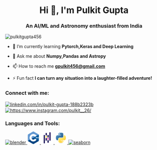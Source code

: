 <h1 align="center">Hi 👋, I'm Pulkit Gupta</h1>
<h3 align="center">An AI/ML and Astronomy enthusiast from India</h3>

<p align="left"> <img src="https://komarev.com/ghpvc/?username=pulkitgupta456&label=Profile%20views&color=0e75b6&style=flat" alt="pulkitgupta456" /> </p>

- 🌱 I’m currently learning **Pytorch,Keras and Deep Learning**

- 💬 Ask me about **Numpy,Pandas and Astropy**

- 📫 How to reach me **gpulkit456@gmail.com**

- ⚡ Fun fact **I can turn any situation into a laughter-filled adventure!**

<h3 align="left">Connect with me:</h3>
<p align="left">
<a href="https://linkedin.com/in/linkedin.com/in/pulkit-gupta-188b2323b" target="blank"><img align="center" src="https://raw.githubusercontent.com/rahuldkjain/github-profile-readme-generator/master/src/images/icons/Social/linked-in-alt.svg" alt="linkedin.com/in/pulkit-gupta-188b2323b" height="30" width="40" /></a>
<a href="https://instagram.com/https://www.instagram.com/pulkit__26/" target="blank"><img align="center" src="https://raw.githubusercontent.com/rahuldkjain/github-profile-readme-generator/master/src/images/icons/Social/instagram.svg" alt="https://www.instagram.com/pulkit__26/" height="30" width="40" /></a>
</p>

<h3 align="left">Languages and Tools:</h3>
<p align="left"> <a href="https://www.blender.org/" target="_blank" rel="noreferrer"> <img src="https://download.blender.org/branding/community/blender_community_badge_white.svg" alt="blender" width="40" height="40"/> </a> <a href="https://www.w3schools.com/cpp/" target="_blank" rel="noreferrer"> <img src="https://raw.githubusercontent.com/devicons/devicon/master/icons/cplusplus/cplusplus-original.svg" alt="cplusplus" width="40" height="40"/> </a> <a href="https://pandas.pydata.org/" target="_blank" rel="noreferrer"> <img src="https://raw.githubusercontent.com/devicons/devicon/2ae2a900d2f041da66e950e4d48052658d850630/icons/pandas/pandas-original.svg" alt="pandas" width="40" height="40"/> </a> <a href="https://www.python.org" target="_blank" rel="noreferrer"> <img src="https://raw.githubusercontent.com/devicons/devicon/master/icons/python/python-original.svg" alt="python" width="40" height="40"/> </a> <a href="https://seaborn.pydata.org/" target="_blank" rel="noreferrer"> <img src="https://seaborn.pydata.org/_images/logo-mark-lightbg.svg" alt="seaborn" width="40" height="40"/> </a> </p>
